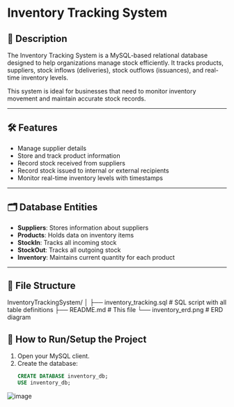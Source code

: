 # Inventory Tracking System

## 📘 Description

The Inventory Tracking System is a MySQL-based relational database designed to help organizations manage stock efficiently. It tracks products, suppliers, stock inflows (deliveries), stock outflows (issuances), and real-time inventory levels.

This system is ideal for businesses that need to monitor inventory movement and maintain accurate stock records.

---

## 🛠️ Features

- Manage supplier details
- Store and track product information
- Record stock received from suppliers
- Record stock issued to internal or external recipients
- Monitor real-time inventory levels with timestamps

---

## 🗂️ Database Entities

- **Suppliers**: Stores information about suppliers
- **Products**: Holds data on inventory items
- **StockIn**: Tracks all incoming stock
- **StockOut**: Tracks all outgoing stock
- **Inventory**: Maintains current quantity for each product

---
## 📁 File Structure

InventoryTrackingSystem/
│
├── inventory_tracking.sql     # SQL script with all table definitions
├── README.md                  # This file
└── inventory_erd.png          # ERD diagram


## 💾 How to Run/Setup the Project

1. Open your MySQL client.
2. Create the database:
   ```sql
   CREATE DATABASE inventory_db;
   USE inventory_db;

![image](https://github.com/user-attachments/assets/1e362c86-3d61-4e39-b34b-c224338d158b)

